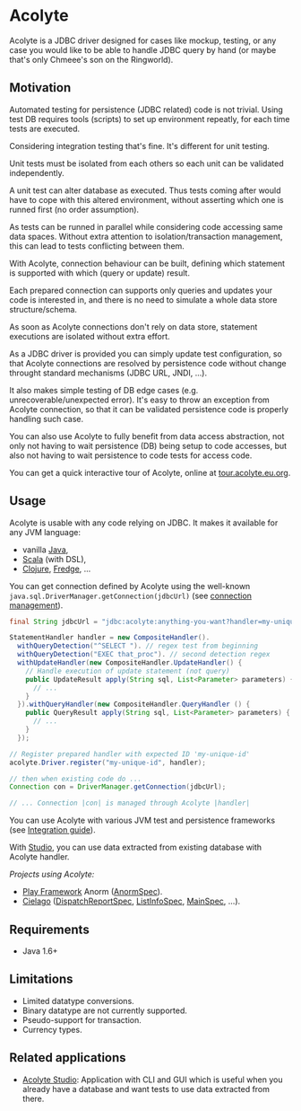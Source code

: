 # Acolyte

Acolyte is a JDBC driver designed for cases like mockup, testing, or any case you would like to be able to handle JDBC query by hand (or maybe that's only Chmeee's son on the Ringworld).

## Motivation

Automated testing for persistence (JDBC related) code is not trivial.
Using test DB requires tools (scripts) to set up environment repeatly, for each time tests are executed.

Considering integration testing that's fine. It's different for unit testing.

Unit tests must be isolated from each others so each unit can be validated independently.     

A unit test can alter database as executed. Thus tests coming after would have to cope with this altered environment, without asserting which one is runned first (no order assumption).

As tests can be runned in parallel while considering code accessing same data spaces. Without extra attention to isolation/transaction management, this can lead to tests conflicting between them.

With Acolyte, connection behaviour can be built, defining which statement is supported with which (query or update) result.

Each prepared connection can supports only queries and updates your code is interested in, and there is no need to simulate a whole data store structure/schema.

As soon as Acolyte connections don't rely on data store, statement executions are isolated without extra effort.

As a JDBC driver is provided you can simply update test configuration, so that Acolyte connections are resolved by persistence code without change throught standard mechanisms (JDBC URL, JNDI, ...).

It also makes simple testing of DB edge cases (e.g. unrecoverable/unexpected error). It's easy to throw an exception from Acolyte connection, so that it can be validated persistence code is properly handling such case.

You can also use Acolyte to fully benefit from data access abstraction, not only not having to wait persistence (DB) being setup to code accesses, but also not having to wait persistence to code tests for access code.

You can get a quick interactive tour of Acolyte, online at [tour.acolyte.eu.org](http://tour.acolyte.eu.org).

## Usage

Acolyte is usable with any code relying on JDBC. It makes it available for any JVM language:

* vanilla [Java](./java.html),
* [Scala](./scala.html) (with DSL),
* [Clojure](http://clojure.com), [Fredge](https://github.com/Frege/frege), ...

You can get connection defined by Acolyte using the well-known `java.sql.DriverManager.getConnection(jdbcUrl)` (see [connection management](./java.html#Connection)).

```java
final String jdbcUrl = "jdbc:acolyte:anything-you-want?handler=my-unique-id";

StatementHandler handler = new CompositeHandler().
  withQueryDetection("^SELECT "). // regex test from beginning
  withQueryDetection("EXEC that_proc"). // second detection regex
  withUpdateHandler(new CompositeHandler.UpdateHandler() {
    // Handle execution of update statement (not query)
    public UpdateResult apply(String sql, List<Parameter> parameters) {
      // ...
    }
  }).withQueryHandler(new CompositeHandler.QueryHandler () {
    public QueryResult apply(String sql, List<Parameter> parameters) {
      // ...
    }
  });

// Register prepared handler with expected ID 'my-unique-id'
acolyte.Driver.register("my-unique-id", handler);

// then when existing code do ...
Connection con = DriverManager.getConnection(jdbcUrl);

// ... Connection |con| is managed through Acolyte |handler|
```

You can use Acolyte with various JVM test and persistence frameworks (see [Integration guide](integration.html)).

With [Studio](studio.html), you can use data extracted from existing database with Acolyte handler.

_Projects using Acolyte:_

- [Play Framework](http://www.playframework.com/) Anorm ([AnormSpec](https://github.com/playframework/playframework/blob/master/framework/src/anorm/src/test/jdbc-scala/anorm/AnormSpec.scala)). 
- [Cielago](https://github.com/cchantep/cielago-tracker) ([DispatchReportSpec](https://github.com/cchantep/cielago-tracker/blob/master/test/models/DispatchReportSpec.scala), [ListInfoSpec](https://github.com/cchantep/cielago-tracker/blob/master/test/models/ListInfoSpec.scala), [MainSpec](https://github.com/cchantep/cielago-tracker/blob/master/test/controllers/MainSpec.scala), …).

## Requirements

* Java 1.6+

## Limitations

- Limited datatype conversions.
- Binary datatype are not currently supported.
- Pseudo-support for transaction.
- Currency types.

## Related applications

- [Acolyte Studio](./studio.html): Application with CLI and GUI which is useful when you already have a database and want tests to use data extracted from there.
